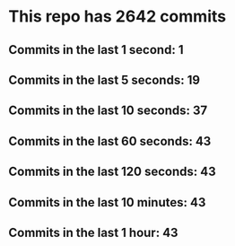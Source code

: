 # This repo has 2642 commits

## Commits in the last 1 second: 1
## Commits in the last 5 seconds: 19
## Commits in the last 10 seconds: 37
## Commits in the last 60 seconds: 43
## Commits in the last 120 seconds: 43
## Commits in the last 10 minutes: 43
## Commits in the last 1 hour: 43
